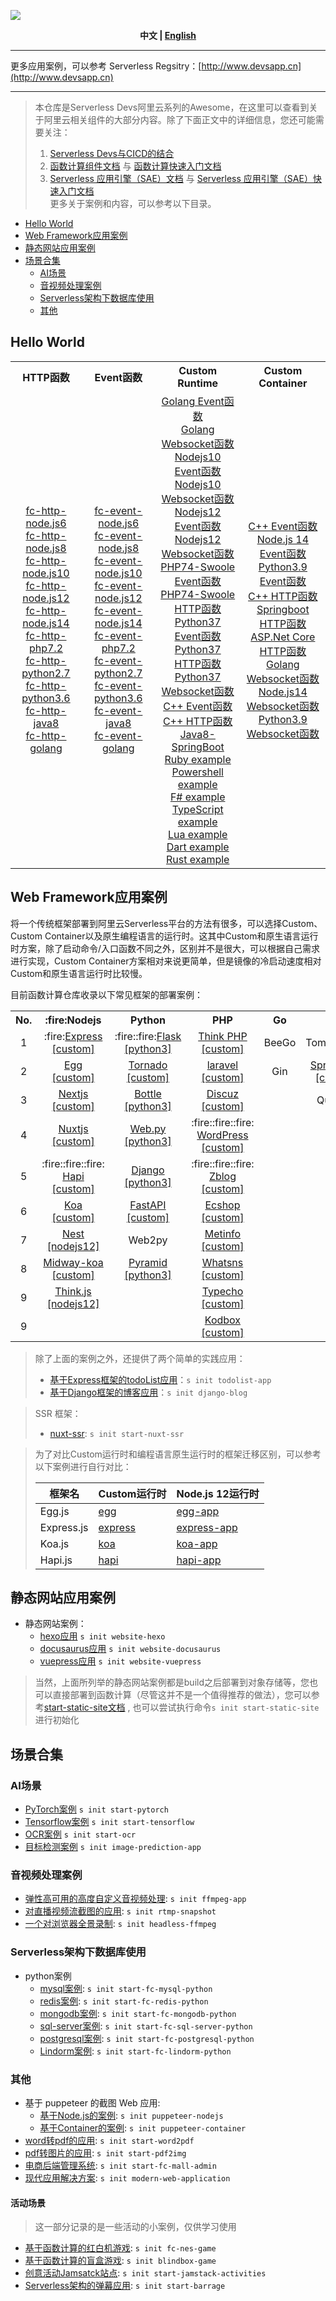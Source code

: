 ![](https://serverless-article-picture.oss-cn-hangzhou.aliyuncs.com/1638187918372_20211129121158776024.png)

<p align="center"><b> 中文 | <a href="./README_en.md"> English </a>  </b></p>


-----

更多应用案例，可以参考 Serverless Regsitry：[http://www.devsapp.cn](http://www.devsapp.cn)

-----


> 本仓库是Serverless Devs阿里云系列的Awesome，在这里可以查看到关于阿里云相关组件的大部分内容。除了下面正文中的详细信息，您还可能需要关注：
> 1. [Serverless Devs与CICD的结合](https://github.com/Serverless-Devs/Serverless-Devs/blob/master/docs/zh/cicd.md)
> 2. [函数计算组件文档](https://github.com/devsapp/fc) 与 [函数计算快速入门文档](https://github.com/devsapp/start-fc)
> 3. [Serverless 应用引擎（SAE）文档](https://github.com/devsapp/sae) 与 [Serverless 应用引擎（SAE）快速入门文档](https://github.com/devsapp/start-sae)    
> 更多关于案例和内容，可以参考以下目录。

- [Hello World](#Hello-World)
- [Web Framework应用案例](#Web-Framework应用案例)
- [静态网站应用案例](#静态网站应用案例)
- [场景合集](#场景合集)
    - [AI场景](#AI场景)
    - [音视频处理案例](#音视频处理案例)
    - [Serverless架构下数据库使用](#Serverless架构下数据库使用)
    - [其他](#其他)

## Hello World

<table>
<tr>
<th>HTTP函数</th>
<th>Event函数</th>
<th>Custom Runtime</th>
<th>Custom Container</th>
</tr>
<tr>
<td align="center">
<a href="https://github.com/devsapp/start-fc/tree/master/http-function/fc-http-node.js6/src">fc-http-node.js6</a><br>
<a href="https://github.com/devsapp/start-fc/tree/master/http-function/fc-http-node.js8/src">fc-http-node.js8</a><br>
<a href="https://github.com/devsapp/start-fc/tree/master/http-function/fc-http-node.js10/src">fc-http-node.js10</a><br>
<a href="https://github.com/devsapp/start-fc/tree/master/http-function/fc-http-node.js12/src">fc-http-node.js12</a><br>
<a href="https://github.com/devsapp/start-fc/tree/master/http-function/fc-http-node.js14/src">fc-http-node.js14</a><br>
<a href="https://github.com/devsapp/start-fc/tree/master/http-function/fc-http-php7.2/src">fc-http-php7.2</a><br>
<a href="https://github.com/devsapp/start-fc/tree/master/http-function/fc-http-python2.7/src">fc-http-python2.7</a><br>
<a href="https://github.com/devsapp/start-fc/tree/master/http-function/fc-http-python3.6/src">fc-http-python3.6</a><br>
<a href="https://github.com/devsapp/start-fc/tree/master/http-function/fc-http-java8/src">fc-http-java8</a><br>
        <a href="https://github.com/devsapp/start-fc/blob/master/event-function/fc-http-golang1.x/src">fc-http-golang</a>
</td>
<td align="center">
<a href="https://github.com/devsapp/start-fc/tree/master/event-function/fc-event-node.js6/src">fc-event-node.js6</a><br>
<a href="https://github.com/devsapp/start-fc/tree/master/event-function/fc-event-node.js8/src">fc-event-node.js8</a><br>
<a href="https://github.com/devsapp/start-fc/tree/master/event-function/fc-event-node.js10/src">fc-event-node.js10</a><br>
<a href="https://github.com/devsapp/start-fc/tree/master/event-function/fc-event-node.js12/src">fc-event-node.js12</a><br>
<a href="https://github.com/devsapp/start-fc/tree/master/event-function/fc-event-node.js14/src">fc-event-node.js14</a><br>
<a href="https://github.com/devsapp/start-fc/tree/master/event-function/fc-event-php7.2/src">fc-event-php7.2</a><br>
<a href="https://github.com/devsapp/start-fc/tree/master/event-function/fc-event-python2.7/src">fc-event-python2.7</a><br>
<a href="https://github.com/devsapp/start-fc/tree/master/event-function/fc-event-python3.6/src">fc-event-python3.6</a><br>
<a href="https://github.com/devsapp/start-fc/tree/master/event-function/fc-event-java8/src">fc-event-java8</a><br>
        <a href="https://github.com/devsapp/start-fc/blob/master/event-function/fc-event-golang1.x/src">fc-event-golang</a>
</td>
<td align="center">
<a href="https://github.com/devsapp/start-fc/tree/master/custom-function/golang/fc-custom-golang-event/src">Golang Event函数</a><br>
<a href="https://github.com/devsapp/start-fc/blob/master/custom-function/golang/fc-custom-golang-websocket/src">Golang Websocket函数</a><br>
<a href="https://github.com/devsapp/start-fc/tree/master/custom-function/nodejs10/fc-custom-nodejs10-event/src">Nodejs10 Event函数</a><br>
<a href="https://github.com/devsapp/start-fc/tree/master/custom-function/nodejs10/fc-custom-nodejs10-websocket/src">Nodejs10 Websocket函数</a><br>
<a href="https://github.com/devsapp/start-fc/tree/master/custom-function/nodejs12/fc-custom-nodejs12-event/src">Nodejs12 Event函数</a><br>
<a href="https://github.com/devsapp/start-fc/tree/master/custom-function/nodejs12/fc-custom-nodejs12-websocket/src">Nodejs12 Websocket函数</a><br>
<a href="https://github.com/devsapp/start-fc/tree/master/custom-function/php74/fc-custom-php74-event/src">PHP74-Swoole Event函数</a><br>
<a href="https://github.com/devsapp/start-fc/tree/master/custom-function/php74/fc-custom-php74-http/src">PHP74-Swoole HTTP函数</a><br>
<a href="https://github.com/devsapp/start-fc/tree/master/custom-function/python37/fc-custom-python37-event/src">Python37 Event函数</a><br>
<a href="https://github.com/devsapp/start-fc/tree/master/custom-function/python37/fc-custom-python37-http/src">Python37 HTTP函数</a><br>
<a href="https://github.com/devsapp/start-fc/tree/master/custom-function/python37/fc-custom-python37-websocket/src">Python37 Websocket函数</a><br>
<a href="https://github.com/devsapp/start-fc/tree/master/custom-function/cpp/fc-custom-cpp-event/src">C++ Event函数</a><br>
<a href="https://github.com/devsapp/start-fc/tree/master/custom-function/cpp/fc-custom-cpp-http/src">C++ HTTP函数</a><br>
<a href="https://github.com/devsapp/start-fc/tree/master/custom-function/java8/fc-custom-java8-http/src">Java8-SpringBoot</a><br>
<a href="https://github.com/devsapp/start-fc/tree/master/custom-function/ruby/fc-custom-ruby-event/src">Ruby example</a><br>
<a href="https://github.com/devsapp/start-fc/tree/master/custom-function/powershell/fc-custom-powershell-event/src">Powershell example</a><br>
<a href="https://github.com/devsapp/start-fc/tree/master/custom-function/f#/fc-custom-fsharp-http/src">F# example</a><br>
<a href="https://github.com/devsapp/start-fc/tree/master/custom-function/typescript/fc-custom-typescript-event/src">TypeScript example</a><br>
<a href="https://github.com/devsapp/start-fc/tree/master/custom-function/lua/fc-custom-lua-event/src">Lua example</a><br>
<a href="https://github.com/devsapp/start-fc/tree/master/custom-function/dart/fc-custom-dart-event/src">Dart example</a><br>
<a href="https://github.com/devsapp/start-fc/tree/master/custom-function/rust/fc-custom-rust-event/src">Rust example</a>
</td>
<td align="center">
<a href="https://github.com/devsapp/start-fc/tree/master/custom-container-function/fc-custom-container-event-cpp/src">C++ Event函数</a><br>
<a href="https://github.com/devsapp/start-fc/tree/master/custom-container-function/fc-custom-container-event-nodejs14/src">Node.js 14 Event函数</a><br>
<a href="https://github.com/devsapp/start-fc/tree/master/custom-container-function/fc-custom-container-event-python3.9/src">Python3.9 Event函数</a><br>
<a href="https://github.com/devsapp/start-fc/tree/master/custom-container-function/fc-custom-container-http-cpp/src">C++ HTTP函数</a><br>
<a href="https://github.com/devsapp/start-fc/tree/master/custom-container-function/fc-custom-container-http-springboot/src">Springboot HTTP函数</a><br>
<a href="https://github.com/devsapp/start-fc/tree/master/custom-container-function/fc-custom-container-http-aspdotnetcore/src">ASP.Net Core HTTP函数</a><br>
<a href="https://github.com/devsapp/start-fc/blob/master/custom-container-function/fc-custom-container-websocket-golang/src">Golang Websocket函数</a><br>
<a href="https://github.com/devsapp/start-fc/blob/master/custom-container-function/fc-custom-container-websocket-nodejs14/src">Node.js14 Websocket函数</a><br>
<a href="https://github.com/devsapp/start-fc/blob/master/custom-container-function/fc-custom-container-websocket-python3.9/src">Python3.9 Websocket函数</a>
</td>
</tr>
</table>


## Web Framework应用案例

将一个传统框架部署到阿里云Serverless平台的方法有很多，可以选择Custom、Custom Container以及原生编程语言的运行时。这其中Custom和原生语言运行时方案，除了启动命令/入口函数不同之外，区别并不是很大，可以根据自己需求进行实现，Custom Container方案相对来说更简单，但是镜像的冷启动速度相对Custom和原生语言运行时比较慢。

目前函数计算仓库收录以下常见框架的部署案例：

<table>
<tr>
<th>No.</th>
<th>:fire:Nodejs</th>
<th>Python</th>
<th>PHP</th>
<th>Go</th>
<th>Java</th>
<th>Others</th>
</tr>
<tr>
<td align="center">1</td>
<td align="center">:fire:<a href="https://github.com/devsapp/start-web-framework/tree/master/web-framework/nodejs/custom-runtime/express/src">Express [custom]</a></td>
<td align="center">:fire::fire:<a href="https://github.com/devsapp/start-web-framework/tree/master/web-framework/python/flask/src">Flask [python3]</a></td>
<td align="center"><a href="https://github.com/devsapp/start-web-framework/tree/master/web-framework/php/thinkphp/src">Think PHP [custom]</a></td>
<td align="center">BeeGo</td>
<td align="center">Tomcat/Jetty</td>
<td align="center">Gatsby</td>
</tr>
<tr>
<td align="center">2</td>
<td align="center"><a href="https://github.com/devsapp/start-web-framework/tree/master/web-framework/nodejs/custom-runtime/egg/src">Egg [custom]</a></td>
<td align="center"><a href="https://github.com/devsapp/start-web-framework/tree/master/web-framework/python/tornado/src">Tornado [custom]</a></td>
<td align="center"><a href="https://github.com/devsapp/start-web-framework/tree/master/web-framework/php/laravel/src">laravel [custom]</a></td>
<td align="center">Gin</td>
    <td align="center"><a href="https://github.com/devsapp/start-web-framework/tree/master/web-framework/java/springboot">SpringBoot [custom]</a></td><td>Hugo</td>
</tr>
<tr>
<td align="center">3</td>
<td align="center"><a href="https://github.com/devsapp/start-web-framework/tree/master/web-framework/nodejs/custom-runtime/next/src">Nextjs [custom]</a></td>
<td align="center"><a href="https://github.com/devsapp/start-web-framework/tree/master/web-framework/python/bottle/src">Bottle [python3]</a></td>
    <td align="center"><a href="https://github.com/devsapp/start-web-framework/tree/master/web-framework/php/discuz/src">Discuz [custom]</a></td><td></td><td align="center">Quarkus</td>
<td align="center"></td>
</tr>
<tr>
<td align="center">4</td>
<td align="center"><a href="https://github.com/devsapp/start-web-framework/tree/master/web-framework/nodejs/custom-runtime/nuxt-ssr/src">Nuxtjs [custom]</a></td>
<td align="center"><a href="https://github.com/devsapp/start-web-framework/tree/master/web-framework/python/webpy/src">Web.py [python3]</a></td>
<td align="center"> :fire::fire::fire: <a href="https://github.com/devsapp/start-web-framework/tree/master/web-framework/php/wordpress/src" >WordPress [custom]</a></td><td></td><td></td>
<td align="center"></td>
</tr>
<tr>
<td align="center">5</td>
<td align="center"> :fire::fire::fire: <a href="https://github.com/devsapp/start-web-framework/tree/master/web-framework/nodejs/hapi/src" >Hapi [custom]</a></td>
<td align="center"><a href="https://github.com/devsapp/start-web-framework/tree/master/web-framework/python/django/src" >Django [python3]</a></td>
<td align="center"> :fire::fire::fire: <a href="https://github.com/devsapp/start-web-framework/tree/master/web-framework/php/zblog/src" >Zblog [custom]</a></td><td></td><td></td>
<td align="center"></td>
</tr>
<tr>
<td align="center">6</td>
<td align="center"><a href="https://github.com/devsapp/start-web-framework/tree/master/web-framework/nodejs/custom-runtime/koa/src">Koa [custom]</a></td>
    <td align="center"><a href="https://github.com/devsapp/start-web-framework/tree/master/web-framework/python/fastapi/src" >FastAPI [custom]</a></td>
<td align="center"><a href="https://github.com/devsapp/start-web-framework/tree/master/web-framework/php/ecshop/src" >Ecshop [custom]</a></td><td></td><td></td><td></td>
</tr>
<tr>
<td align="center">7</td>
<td align="center"><a href="https://github.com/devsapp/start-web-framework/tree/master/web-framework/nodejs/nodejs-runtime/nest/src">Nest [nodejs12]</a></td>
<td align="center">Web2py</td>
<td align="center"><a href="https://github.com/devsapp/start-web-framework/tree/master/web-framework/php/metinfo/src" >Metinfo [custom]</a></td>
    <td></td><td></td><td></td>
</tr>
<tr>
<td align="center">8</td>
<td align="center"><a href="https://github.com/devsapp/start-web-framework/tree/master/web-framework/nodejs/custom-runtime/midway-koa/src">Midway-koa [custom]</a></td>
<td align="center"><a href="https://github.com/devsapp/start-web-framework/tree/master/web-framework/python/pyramid/src" >Pyramid [python3]</a></td>
<td align="center"><a href="https://github.com/devsapp/start-web-framework/tree/master/web-framework/php/whatsns/src" >Whatsns [custom]</a></td><td></td><td></td><td></td>
</tr>
<tr>
<td align="center">9</td>
<td align="center"><a href="https://github.com/devsapp/start-web-framework/tree/master/web-framework/nodejs/nodejs-runtime/thinkjs/src">Think.js [nodejs12]</a></td>
<td align="center"></td>
<td align="center"><a href="https://github.com/devsapp/start-web-framework/tree/master/web-framework/php/typecho/src" >Typecho [custom]</a></td><td></td><td></td><td></td>
</tr>
    <tr>
<td align="center">9</td>
<td align="center"></td>
<td align="center"></td>
<td align="center"><a href="https://github.com/devsapp/start-fc-kodbox" >Kodbox [custom]</a></td><td></td><td></td><td></td>
</tr>
</table>

> 除了上面的案例之外，还提供了两个简单的实践应用：
> - [基于Express框架的todoList应用](https://github.com/devsapp/start-web-framework/blob/master/example/todolist-app/src)：`s init todolist-app`
> - [基于Django框架的博客应用](https://github.com/devsapp/start-web-framework/blob/master/example/django-blog/src)：`s init django-blog`    

> SSR 框架：
> - [nuxt-ssr](https://github.com/devsapp/start-web-framework/tree/master/web-framework/nodejs/custom-runtime/nuxt-ssr/src): `s init start-nuxt-ssr`

> 为了对比Custom运行时和编程语言原生运行时的框架迁移区别，可以参考以下案例进行自行对比：
>
> | 框架名 | Custom运行时 | Node.js 12运行时 |
> | ----- | ----------- | ----------------|
> | Egg.js | [egg](https://github.com/devsapp/start-web-framework/tree/master/web-framework/nodejs/custom-runtime/egg/src) | [egg-app](https://github.com/devsapp/start-web-framework/tree/master/web-framework/nodejs/nodejs-runtime/egg/src) |
> | Express.js | [express](https://github.com/devsapp/start-web-framework/tree/master/web-framework/nodejs/custom-runtime/express/src) | [express-app](https://github.com/devsapp/start-web-framework/tree/master/web-framework/nodejs/nodejs-runtime/express/src) |
> | Koa.js | [koa](https://github.com/devsapp/start-web-framework/tree/master/web-framework/nodejs/custom-runtime/koa/src) | [koa-app](https://github.com/devsapp/start-web-framework/tree/master/web-framework/nodejs/nodejs-runtime/koa/src) |
> | Hapi.js | [hapi](https://github.com/devsapp/start-web-framework/tree/master/web-framework/nodejs/custom-runtime/hapi/src) | [hapi-app](https://github.com/devsapp/start-web-framework/tree/master/web-framework/nodejs/nodejs-runtime/hapi/src) |

## 静态网站应用案例

- 静态网站案例：
    - [hexo应用](https://github.com/devsapp/start-website/tree/master/hexo/src) `s init website-hexo`
    - [docusaurus应用](https://github.com/devsapp/start-website/tree/master/docusaurus/src) `s init website-docusaurus`
    - [vuepress应用](https://github.com/devsapp/start-website/tree/master/vuepress/src) `s init website-vuepress`

> 当然，上面所列举的静态网站案例都是build之后部署到对象存储等，您也可以直接部署到函数计算（尽管这并不是一个值得推荐的做法），您可以参考[start-static-site文档](https://github.com/devsapp/start-static-site) , 也可以尝试执行命令`s init start-static-site`进行初始化

## 场景合集

### AI场景

- [PyTorch案例](https://github.com/devsapp/start-ai/tree/master/start-pytorch/src) `s init start-pytorch`
- [Tensorflow案例](https://github.com/devsapp/start-ai/tree/master/start-tensorflow/src) `s init start-tensorflow`
- [OCR案例](https://github.com/devsapp/start-ai/tree/master/start-ocr/src) `s init start-ocr`
- [目标检测案例](https://github.com/devsapp/start-ai/tree/master/image-prediction-app/src) `s init image-prediction-app`

### 音视频处理案例

- [弹性高可用的高度自定义音视频处理](https://github.com/devsapp/start-ffmpeg/tree/master/ffmpeg-app/src): `s init ffmpeg-app`
- [对直播视频流截图的应用](https://github.com/devsapp/start-ffmpeg/tree/master/rtmp-snapshot/src): `s init rtmp-snapshot`
- [一个对浏览器全景录制](https://github.com/devsapp/start-ffmpeg/tree/master/headless-ffmpeg/src): `s init headless-ffmpeg`

### Serverless架构下数据库使用

- python案例
    - [mysql案例](https://github.com/devsapp/start-fc-db/tree/main/python/mysql/src): `s init start-fc-mysql-python`
    - [redis案例](https://github.com/devsapp/start-fc-db/tree/main/python/redis/src): `s init start-fc-redis-python`
    - [mongodb案例](https://github.com/devsapp/start-fc-db/tree/main/python/mongodb/src): `s init start-fc-mongodb-python`
    - [sql-server案例](https://github.com/devsapp/start-fc-db/tree/main/python/sql_server/src): `s init start-fc-sql-server-python`
    - [postgresql案例](https://github.com/devsapp/start-fc-db/tree/main/python/postgresql/src): `s init start-fc-postgresql-python`
    - [Lindorm案例](https://github.com/devsapp/start-fc-db/tree/main/python/lindorm/src): `s init start-fc-lindorm-python`

### 其他
- 基于 puppeteer 的截图 Web 应用: 
    - [基于Node.js的案例](https://github.com/devsapp/start-puppeteer/tree/master/puppeteer-nodejs/src): `s init puppeteer-nodejs`
    - [基于Container的案例](https://github.com/devsapp/start-puppeteer/tree/master/puppeteer-container/src): `s init puppeteer-container`
- [word转pdf的应用](https://github.com/devsapp/start-word2pdf): `s init start-word2pdf`
- [pdf转图片的应用](https://github.com/devsapp/start-pdf2img): `s init start-pdf2img`
- [电商后端管理系统](https://github.com/devsapp/start-fc-mall-admin): `s init start-fc-mall-admin`
- [现代应用解决方案](https://github.com/devsapp/modern-web-application): `s init modern-web-application`

#### 活动场景

> 这一部分记录的是一些活动的小案例，仅供学习使用

- [基于函数计算的红白机游戏](https://github.com/devsapp/fc-nes-game): `s init fc-nes-game`
- [基于函数计算的盲盒游戏](https://github.com/devsapp/blindbox-game): `s init blindbox-game`
- [创意活动Jamsatck站点](https://github.com/devsapp/start-jamstack-activities): `s init start-jamstack-activities`
- [Serverless架构的弹幕应用](https://github.com/devsapp/start-barrage): `s init start-barrage`
